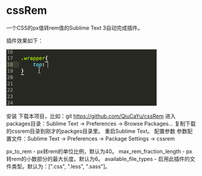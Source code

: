# cssRem
一个CSS的px值转rem值的Sublime Text 3自动完成插件。


插件效果如下：

![效果演示图](cssrem.gif)


安装
下载本项目，比如：git https://github.com/QiuCaYu/cssRem
进入packages目录：Sublime Text -> Preferences -> Browse Packages...
复制下载的cssrem目录到刚才的packges目录里。
重启Sublime Text。
配置参数
参数配置文件：Sublime Text -> Preferences -> Package Settings -> cssrem

px_to_rem - px转rem的单位比例，默认为40。
max_rem_fraction_length - px转rem的小数部分的最大长度。默认为6。
available_file_types - 启用此插件的文件类型。默认为：[".css", ".less", ".sass"]。

